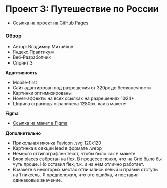 # Проект 3: Путешествие по России

* [Ссылка на проект на GitHub Pages](https://vladimir-mikhailov.github.io/russian-travel/)

### Обзор
* Автор: Владимир Михайлов
* Яндекс.Практикум
* Веб-Разработчик
* Спринт 3

**Адаптивность**

* Mobile-first
* Сайт адаптирован под разрешения от 320px до бесконечности
* Картинки оптимизированы
* Hover-эффекты на всех ссылках на разрешениях 1024+
* Ширина страницы ограничена 1280px, как в макете

**Figma**

* [Ссылка на макет в Figma](https://www.figma.com/file/OyRWEjU6wBwRe1hapzQoLx/Sprint-3%3A-Russia-%2F-desktop-%2B-mobile?node-id=28503%3A0)

**Дополнительно**

* Прикольная иконка Favicon .svg 120х120
* Картинка в секции lead в формате .webp
* Немного оттипографлен текст, чтобы было как в макете
* Блок places свёрстан на flex. В процессе понял, что на Grid было бы чуть проще. Но оставил flex, т.к. и на нём отлично работает.
* В макете в некоторых местах отличались левый и правый отступы на 1 пиксель. Я предположил, что это ошибка, и поставил одинаковые значение.